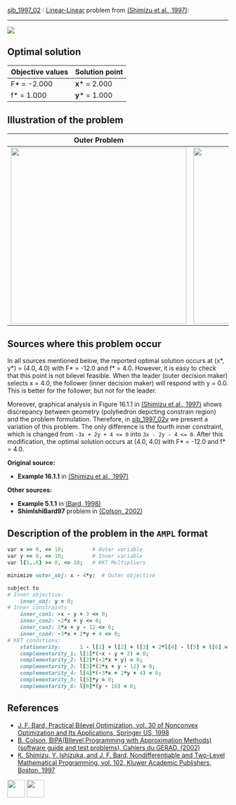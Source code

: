 [sib_1997_02](/BASBLib/LP-LP/sib_1997_02) : [Linear-Linear](/BASBLib/LP-LP-problems) problem from [(Shimizu et al., 1997)][Shimizu et al., 1997]:

---

![](/BASBLib/images/sib_1997_02_eq.jpg)

## Optimal solution

Objective values   | Solution point          |
------------------ | ----------------------- |
F* = -2.000        | __x__* = 2.000          |
f* = 1.000         | __y__* = 1.000          |

## Illustration of the problem

Outer Problem    | Inner Problem    |
---------------- | ---------------- |
<img src="/BASBLib/images/sib_1997_02_outer.jpg" width="400"> | <img src="/BASBLib/images/sib_1997_02_inner.jpg" width="400"> |

## Sources where this problem occur

In all sources mentioned below, the reported optimal solution occurs at (x*, y*) = (4.0, 4.0) with F* = -12.0 and f* = 4.0. However, it is easy to check that this point is not bilevel feasible. When the leader (outer decision maker) selects x = 4.0, the follower (inner decision maker) will respond with y = 0.0. This is better for the follower, but not for the leader.

Moreover, graphical analysis in Figure 16.1.1 in [(Shimizu et al., 1997)][Shimizu et al., 1997] shows discrepancy between geometry (polyhedron depicting constrain region) and the problem formulation. Therefore, in [sib_1997_02v](http://basblsolver.github.io/BASBLib/LP-LP/sib_1997_02v) we present a variation of this problem. The only difference is the fourth inner constraint, which is changed from `-3x + 2y + 4 <= 0` into `3x - 2y - 4 <= 0`. After this modification, the optimal solution occurs at (4.0, 4.0) with F* = -12.0 and f* = 4.0.

__Original source:__

 - __Example 16.1.1__ in [(Shimizu et al., 1997)][Shimizu et al., 1997]

__Other sources:__

 - __Example 5.1.1__ in [(Bard, 1998)][Bard, 1998]
 - __ShimIshiBard97__ problem in [(Colson, 2002)][Colson, 2002]

## Description of the problem in the `AMPL` format

```ruby
var x >= 0, <= 10;         # Outer variable
var y >= 0, <= 10;         # Inner variable
var l{1..6} >= 0, <= 10;   # KKT Multipliers

minimize outer_obj: x - 4*y;  # Outer objective

subject to
# Inner objective:
    inner_obj: y = 0;
# Inner constraints
    inner_con1: -x - y + 3 <= 0;
    inner_con2: -2*x + y <= 0;
    inner_con3: 2*x + y - 12 <= 0;
    inner_con4: -3*x + 2*y + 4 <= 0;
# KKT conditions:
    stationarity:      1 - l[1] + l[2] + l[3] + 2*l[4] - l[5] + l[6] = 0;
    complementarity_1: l[1]*(-x - y + 3) = 0;
    complementarity_2: l[2]*(-2*x + y) = 0;
    complementarity_3: l[3]*(2*x + y - 12) = 0;
    complementarity_4: l[4]*(-3*x + 2*y + 4) = 0;
    complementarity_5: l[5]*y = 0;
    complementarity_6: l[6]*(y - 10) = 0;
```

##  References

 - [J. F. Bard, Practical Bilevel Optimization, vol. 30 of Nonconvex Optimization and Its Applications, Springer US, 1998](https://doi.org/10.1007/978-1-4757-2836-1)
 - [B. Colson, BIPA(BIlevel Programming with Approximation Methods)(software guide and test problems), Cahiers du GERAD, (2002)](https://www.gerad.ca/en/papers/G-2002-37/view)
 - [K. Shimizu, Y. Ishizuka, and J. F. Bard, Nondifferentiable and Two-Level Mathematical Programming, vol. 102, Kluwer Academic Publishers, Boston, 1997](https://doi.org/10.1016/S0377-2217(97)00228-2)

[<img src="http://www.interupgrade.com/images/pfeil-backbutton.png" width="40" height="40">](/BASBLib/LP-LP-problems "Back to summary of LP-LP problems")
[<img src="https://cdn1.iconfinder.com/data/icons/MetroStation-PNG/128/MB__home.png" width="40" height="40">](/BASBLib/index "Back to homepage")

[Bard, 1998]: https://doi.org/10.1007/978-1-4757-2836-1
[Colson, 2002]: https://www.gerad.ca/en/papers/G-2002-37/view
[Shimizu et al., 1997]: https://doi.org/10.1016/S0377-2217(97)00228-2
